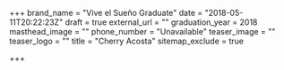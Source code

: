 +++
brand_name = "Vive el Sueño Graduate"
date = "2018-05-11T20:22:23Z"
draft = true
external_url = ""
graduation_year = 2018
masthead_image = ""
phone_number = "Unavailable"
teaser_image = ""
teaser_logo = ""
title = "Cherry Acosta"
sitemap_exclude = true

+++
